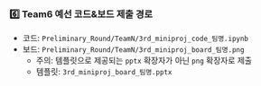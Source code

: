 ### 6️⃣ Team6 예선 코드&보드 제출 경로

* 코드: `Preliminary_Round/TeamN/3rd_miniproj_code_팀명.ipynb`
* 보드: `Preliminary_Round/TeamN/3rd_miniproj_board_팀명.png`
  * 주의: 템플릿으로 제공되는 `pptx` 확장자가 아닌 `png` 확장자로 제출
  * 템플릿: `3rd_miniproj_board_팀명.pptx`
